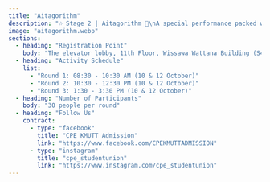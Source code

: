 ```yaml
---
title: "Aitagorithm"
description: "🎶 Stage 2 | Aitagorithm 🧩\nA special performance packed with Algorithm moves –\nfrom Sorting and B-Tree to Shortest Path.\nExperience how Computer Engineering solves real-life problems."
image: "aitagorithm.webp"
sections:
  - heading: "Registration Point"
    body: "The elevator lobby, 11th Floor, Wissawa Wattana Building (S4)"
  - heading: "Activity Schedule"
    list:
      - "Round 1: 08:30 - 10:30 AM (10 & 12 October)"
      - "Round 2: 10:30 - 12:30 PM (10 & 12 October)"
      - "Round 3: 1:30 - 3:30 PM (10 & 12 October)"
  - heading: "Number of Participants"
    body: "30 people per round"
  - heading: "Follow Us"
    contract:
      - type: "facebook"
        title: "CPE KMUTT Admission"
        link: "https://www.facebook.com/CPEKMUTTADMISSION"
      - type: "instagram"
        title: "cpe_studentunion"
        link: "https://www.instagram.com/cpe_studentunion"
---
```

